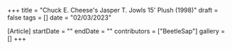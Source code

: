 +++
title = "Chuck E. Cheese's Jasper T. Jowls 15' Plush (1998)"
draft = false
tags = []
date = "02/03/2023"

[Article]
startDate = ""
endDate = ""
contributors = ["BeetleSap"]
gallery = []
+++
